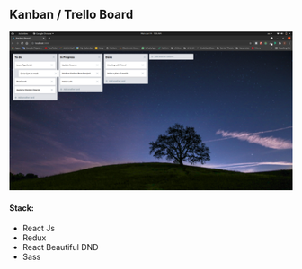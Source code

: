 ## Kanban / Trello Board

![](images/screenshot.png)

#### Stack:
- React Js
- Redux
- React Beautiful DND
- Sass
